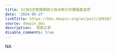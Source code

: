 ```yaml
---
title: V23B3文管搜索缺少自动索引内置磁盘选项
date: '2024-05-27'
linkTitle: https://bbs.deepin.org/en/post/269387
source: deepin_bbs
description:  深度之家 
disable_comments: true
---
```

NA
